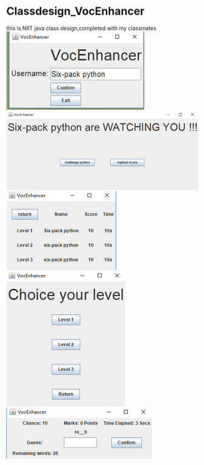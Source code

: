 # Classdesign_VocEnhancer
this is NIIT java class design,completed with my classmates
<br>
![pg1](https://github.com/Nevermore1984/NIIT_java_classdesign_Voc_Enhancer/blob/master/pg1.png)
<br>
![pg1](https://github.com/Nevermore1984/NIIT_java_classdesign_Voc_Enhancer/blob/master/pg2.png)
<br>
![pg1](https://github.com/Nevermore1984/NIIT_java_classdesign_Voc_Enhancer/blob/master/pg3.png)
<br>
![pg1](https://github.com/Nevermore1984/NIIT_java_classdesign_Voc_Enhancer/blob/master/pg4.png)
<br>
![pg1](https://github.com/Nevermore1984/NIIT_java_classdesign_Voc_Enhancer/blob/master/pg5.png)
